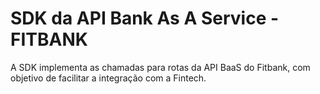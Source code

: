 # SDK da API Bank As A Service - FITBANK

A SDK implementa as chamadas para rotas da API BaaS do Fitbank, com objetivo de facilitar a integração com a Fintech.
